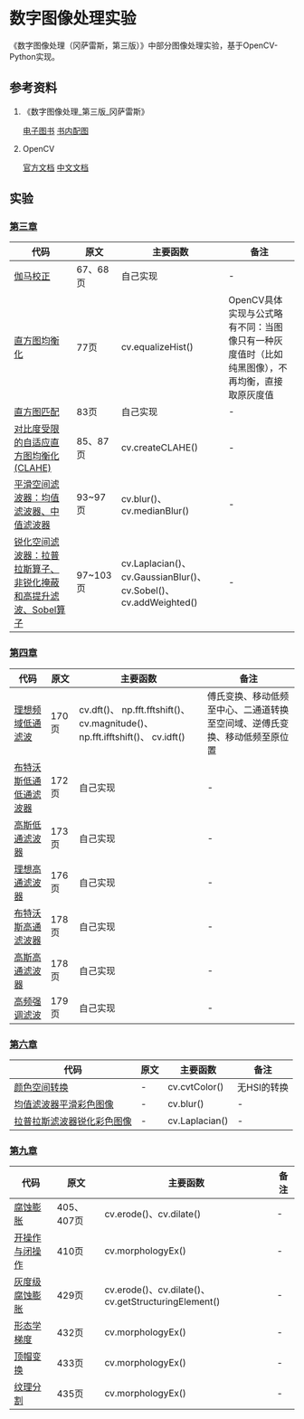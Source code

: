 # 数字图像处理实验

《数字图像处理（冈萨雷斯，第三版）》中部分图像处理实验，基于OpenCV-Python实现。

## 参考资料

1. 《数字图像处理_第三版_冈萨雷斯》

   [电子图书](./book/数字图像处理_第三版_冈萨雷斯.pdf)
   [书内配图](https://www.imageprocessingplace.com/DIP-3E/dip3e_book_images_downloads.htm)
2. OpenCV

   [官方文档](https://docs.opencv.org/4.7.0/d6/d00/tutorial_py_root.html)
   [中文文档](./book/opencv4.1中文文档.pdf)

## 实验

### [第三章](./src/CH03)

| 代码                                                             | 原文      | 主要函数                                                            | 备注                                                 |
|----------------------------------------------------------------|---------|-----------------------------------------------------------------|----------------------------------------------------|
| [伽马校正](./src/CH03/ch03_2_3.py)                                 | 67、68页  | 自己实现                                                            | -                                                  |
| [直方图均衡化](./src/CH03/ch03_3_1.py)                               | 77页     | cv.equalizeHist()                                               | OpenCV具体实现与公式略有不同：当图像只有一种灰度值时（比如纯黑图像），不再均衡，直接取原灰度值 |
| [直方图匹配](./src/CH03/ch03_3_2.py)                                | 83页     | 自己实现                                                            | -                                                  |
| [对比度受限的自适应直方图均衡化(CLAHE)](./src/CH03/ch03_3_3.py)               | 85、87页  | cv.createCLAHE()                                                | -                                                  |
| [平滑空间滤波器：均值滤波器、中值滤波器](./src/CH03/ch03_5_all.py)                | 93~97 页 | cv.blur()、 cv.medianBlur()                                      | -                                                  |         
| [锐化空间滤波器：拉普拉斯算子、非锐化掩蔽和高提升滤波、Sobel算子](./src/CH03/ch03_6_all.py) | 97~103页 | cv.Laplacian()、 cv.GaussianBlur()、 cv.Sobel()、 cv.addWeighted() | -                                                  |

### [第四章](./src/CH04)

| 代码                                     | 原文   | 主要函数                                                                       | 备注                                    |
|----------------------------------------|------|----------------------------------------------------------------------------|---------------------------------------|
| [理想频域低通滤波](./src/CH04/ch04_08_1.py)    | 170页 | cv.dft()、 np.fft.fftshift()、 cv.magnitude()、 np.fft.ifftshift()、 cv.idft() | 傅氏变换、移动低频至中心、二通道转换至空间域、逆傅氏变换、移动低频至原位置 |
| [布特沃斯低通低通滤波器](./src/CH04/ch04_08_2.py) | 172页 | 自己实现                                                                       | -                                     |
| [高斯低通滤波器](./src/CH04/ch04_08_3.py)     | 173页 | 自己实现                                                                       | -                                     |
| [理想高通滤波器](./src/CH04/ch04_09_1.py)     | 176页 | 自己实现                                                                       | -                                     |
| [布特沃斯高通滤波器](./src/CH04/ch04_09_2.py)   | 178页 | 自己实现                                                                       | -                                     |
| [高斯高通滤波器](./src/CH04/ch04_09_3.py)     | 178页 | 自己实现                                                                       | -                                     |
| [高频强调滤波](./src/CH04/ch04_09_5.py)      | 179页 | 自己实现                                                                       | -                                     |

### [第六章](./src/CH06)

| 代码                                      | 原文 | 主要函数           | 备注      |
|-----------------------------------------|----|----------------|---------|
| [颜色空间转换](./src/CH06/ch06_2_all.py)      | -  | cv.cvtColor()  | 无HSI的转换 |
| [均值滤波器平滑彩色图像](./src/CH06/ch06_6_1.py)   | -  | cv.blur()      | -       |
| [拉普拉斯滤波器锐化彩色图像](./src/CH06/ch06_6_2.py) | -  | cv.Laplacian() | -       |

### [第九章](./src/CH09)

| 代码                                  | 原文       | 主要函数                                              | 备注 |
|-------------------------------------|----------|---------------------------------------------------|----|
| [腐蚀膨胀](./src/CH09/ch09_2_all.py)    | 405、407页 | cv.erode()、cv.dilate()                            | -  |
| [开操作与闭操作](./src/CH09/ch09_3_all.py) | 410页     | cv.morphologyEx()                                 | -  |
| [灰度级腐蚀膨胀](./src/CH09/ch09_6_1.py)   | 429页     | cv.erode()、cv.dilate()、cv.getStructuringElement() | -  |
| [形态学梯度](./src/CH09/ch09_6_3_2.py)   | 432页     | cv.morphologyEx()                                 | -  |
| [顶帽变换](./src/CH09/ch09_6_3_3.py)    | 433页     | cv.morphologyEx()                                 | -  |
| [纹理分割](./src/CH09/ch09_6_3_5.py)    | 435页     | cv.morphologyEx()                                 | -  |

